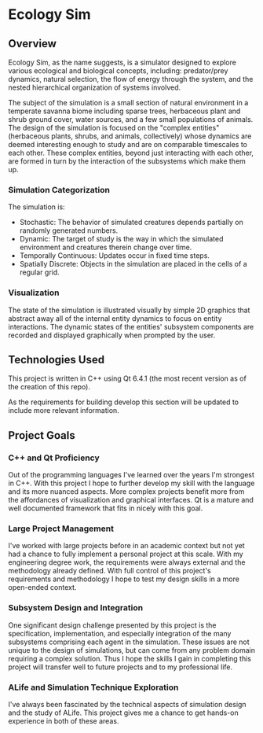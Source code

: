 # Ecology Sim
## Overview
Ecology Sim, as the name suggests, is a simulator designed to explore various ecological and biological concepts, including: predator/prey dynamics, natural selection, the flow of energy through the system, and the nested hierarchical organization of systems involved.

The subject of the simulation is a small section of natural environment in a temperate savanna biome including sparse trees, herbaceous plant and shrub ground cover, water sources, and a few small populations of animals. The design of the simulation is focused on the "complex entities" (herbaceous plants, shrubs, and animals, collectively) whose dynamics are deemed interesting enough to study and are on comparable timescales to each other. These complex entities, beyond just interacting with each other, are formed in turn by the interaction of the subsystems which make them up.

### Simulation Categorization
The simulation is:
- Stochastic: The behavior of simulated creatures depends partially on randomly generated numbers.
- Dynamic: The target of study is the way in which the simulated environment and creatures therein change over time.
- Temporally Continuous: Updates occur in fixed time steps.
- Spatially Discrete: Objects in the simulation are placed in the cells of a regular grid.

### Visualization
The state of the simulation is illustrated visually by simple 2D graphics that abstract away all of the internal entity dynamics to focus on entity interactions. The dynamic states of the entities' subsystem components are recorded and displayed graphically when prompted by the user.

## Technologies Used
This project is written in C++ using Qt 6.4.1 (the most recent version as of the creation of this repo).

As the requirements for building develop this section will be updated to include more relevant information.

## Project Goals
### C++ and Qt Proficiency
Out of the programming languages I've learned over the years I'm strongest in C++. With this project I hope to further develop my skill with the language and its more nuanced aspects. More complex projects benefit more from the affordances of visualization and graphical interfaces. Qt is a mature and well documented framework that fits in nicely with this goal.

### Large Project Management
I've worked with large projects before in an academic context but not yet had a chance to fully implement a personal project at this scale. With my engineering degree work, the requirements were always external and the methodology already defined. With full control of this project's requirements and methodology I hope to test my design skills in a more open-ended context.

### Subsystem Design and Integration
One significant design challenge presented by this project is the specification, implementation, and especially integration of the many subsystems comprising each agent in the simulation. These issues are not unique to the design of simulations, but can come from any problem domain requiring a complex solution. Thus I hope the skills I gain in completing this project will transfer well to future projects and to my professional life.

### ALife and Simulation Technique Exploration
I've always been fascinated by the technical aspects of simulation design and the study of ALife. This project gives me a chance to get hands-on experience in both of these areas.

